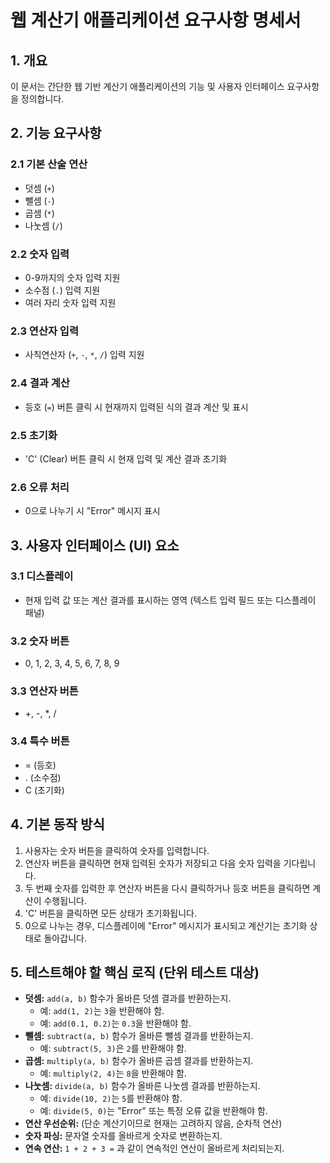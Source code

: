 # 웹 계산기 애플리케이션 요구사항 명세서

## 1. 개요
이 문서는 간단한 웹 기반 계산기 애플리케이션의 기능 및 사용자 인터페이스 요구사항을 정의합니다.

## 2. 기능 요구사항

### 2.1 기본 산술 연산
*   덧셈 (`+`)
*   뺄셈 (`-`)
*   곱셈 (`*`)
*   나눗셈 (`/`)

### 2.2 숫자 입력
*   0-9까지의 숫자 입력 지원
*   소수점 (`.`) 입력 지원
*   여러 자리 숫자 입력 지원

### 2.3 연산자 입력
*   사칙연산자 (`+`, `-`, `*`, `/`) 입력 지원

### 2.4 결과 계산
*   등호 (`=`) 버튼 클릭 시 현재까지 입력된 식의 결과 계산 및 표시

### 2.5 초기화
*   'C' (Clear) 버튼 클릭 시 현재 입력 및 계산 결과 초기화

### 2.6 오류 처리
*   0으로 나누기 시 "Error" 메시지 표시

## 3. 사용자 인터페이스 (UI) 요소

### 3.1 디스플레이
*   현재 입력 값 또는 계산 결과를 표시하는 영역 (텍스트 입력 필드 또는 디스플레이 패널)

### 3.2 숫자 버튼
*   0, 1, 2, 3, 4, 5, 6, 7, 8, 9

### 3.3 연산자 버튼
*   +, -, *, /

### 3.4 특수 버튼
*   = (등호)
*   . (소수점)
*   C (초기화)

## 4. 기본 동작 방식

1.  사용자는 숫자 버튼을 클릭하여 숫자를 입력합니다.
2.  연산자 버튼을 클릭하면 현재 입력된 숫자가 저장되고 다음 숫자 입력을 기다립니다.
3.  두 번째 숫자를 입력한 후 연산자 버튼을 다시 클릭하거나 등호 버튼을 클릭하면 계산이 수행됩니다.
4.  'C' 버튼을 클릭하면 모든 상태가 초기화됩니다.
5.  0으로 나누는 경우, 디스플레이에 "Error" 메시지가 표시되고 계산기는 초기화 상태로 돌아갑니다.

## 5. 테스트해야 할 핵심 로직 (단위 테스트 대상)

*   **덧셈:** `add(a, b)` 함수가 올바른 덧셈 결과를 반환하는지.
    *   예: `add(1, 2)`는 `3`을 반환해야 함.
    *   예: `add(0.1, 0.2)`는 `0.3`을 반환해야 함.
*   **뺄셈:** `subtract(a, b)` 함수가 올바른 뺄셈 결과를 반환하는지.
    *   예: `subtract(5, 3)`은 `2`를 반환해야 함.
*   **곱셈:** `multiply(a, b)` 함수가 올바른 곱셈 결과를 반환하는지.
    *   예: `multiply(2, 4)`는 `8`을 반환해야 함.
*   **나눗셈:** `divide(a, b)` 함수가 올바른 나눗셈 결과를 반환하는지.
    *   예: `divide(10, 2)`는 `5`를 반환해야 함.
    *   예: `divide(5, 0)`는 "Error" 또는 특정 오류 값을 반환해야 함.
*   **연산 우선순위:** (단순 계산기이므로 현재는 고려하지 않음, 순차적 연산)
*   **숫자 파싱:** 문자열 숫자를 올바르게 숫자로 변환하는지.
*   **연속 연산:** `1 + 2 + 3 =` 과 같이 연속적인 연산이 올바르게 처리되는지.
